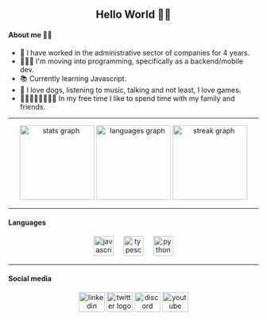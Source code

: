 <h2 align="center">Hello World 👋🏼</h2>

#### About me 🙋🏼
* 🧾 I have worked in the administrative sector of companies for 4 years.
* 🧑🏼‍💻 I'm moving into programming, specifically as a backend/mobile dev.
* 📚 Currently learning Javascript.
* 🐶 I love dogs, listening to music, talking and not least, I love games.
* 👨🏼‍👩🏼‍👧🏼‍👦🏼 In my free time I like to spend time with my family and friends.
--- 

<div align="center">
  <img src="https://github-readme-stats.vercel.app/api?username=MatheusGiehl&hide_title=false&hide_rank=false&show_icons=true&include_all_commits=true&count_private=true&disable_animations=false&theme=aura&locale=en&hide_border=true&order=1" height="150" alt="stats graph"  />
  <img src="https://github-readme-stats.vercel.app/api/top-langs?username=MatheusGiehl&locale=en&hide_title=false&layout=compact&card_width=320&langs_count=5&theme=aura&hide_border=true&order=2" height="150" alt="languages graph"  />
  <img src="https://streak-stats.demolab.com?user=MatheusGiehl&locale=en&mode=daily&theme=aura&hide_border=true&border_radius=5&order=3" height="150" alt="streak graph"  />
</div>

---
#### Languages
<div align="center">
  <img src="https://cdn.jsdelivr.net/gh/devicons/devicon/icons/javascript/javascript-plain.svg" height="40" alt="javascript logo"  />
  <img width="12" />
  <img src="https://cdn.jsdelivr.net/gh/devicons/devicon/icons/typescript/typescript-plain.svg" height="40" alt="typescript logo"  />
  <img width="12" />
  <img src="https://cdn.jsdelivr.net/gh/devicons/devicon/icons/python/python-original.svg" height="40" alt="python logo"  />
</div>

---
#### Social media
<div align="center">
  <img src="https://raw.githubusercontent.com/maurodesouza/profile-readme-generator/master/src/assets/icons/social/linkedin/default.svg" width="52" height="40" alt="linkedin logo"  />
  <img src="https://raw.githubusercontent.com/maurodesouza/profile-readme-generator/master/src/assets/icons/social/twitter/default.svg" width="52" height="40" alt="twitter logo"  />
  <img src="https://raw.githubusercontent.com/maurodesouza/profile-readme-generator/master/src/assets/icons/social/discord/default.svg" width="52" height="40" alt="discord logo"  />
  <img src="https://raw.githubusercontent.com/maurodesouza/profile-readme-generator/master/src/assets/icons/social/youtube/default.svg" width="52" height="40" alt="youtube logo"  />
</div>

